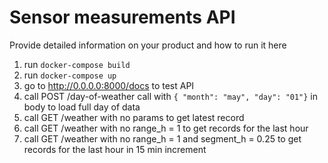 # Sensor measurements API

Provide detailed information on your product and how to run it here

1. run `docker-compose build`
2. run `docker-compose up`
3. go to http://0.0.0.0:8000/docs to test API
4. call POST /day-of-weather call with `{ "month": "may", "day": "01"}` in body to load full day of data
5. call GET /weather with no params to get latest record
6. call GET /weather with no range_h = 1 to get records for the last hour
7. call GET /weather with no range_h = 1 and segment_h = 0.25 to get records for the last hour in 15 min increment
